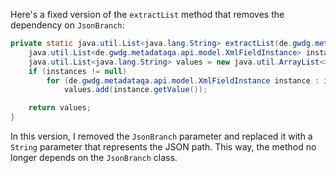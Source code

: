 Here's a fixed version of the `extractList` method that removes the dependency on `JsonBranch`:

```java
private static java.util.List<java.lang.String> extractList(de.gwdg.metadataqa.api.model.pathcache.JsonPathCache cache, java.lang.String jsonPath) {
    java.util.List<de.gwdg.metadataqa.api.model.XmlFieldInstance> instances = cache.get(jsonPath);
    java.util.List<java.lang.String> values = new java.util.ArrayList<>();
    if (instances != null)
        for (de.gwdg.metadataqa.api.model.XmlFieldInstance instance : instances)
            values.add(instance.getValue());

    return values;
}
```

In this version, I removed the `JsonBranch` parameter and replaced it with a `String` parameter that represents the JSON path. This way, the method no longer depends on the `JsonBranch` class.